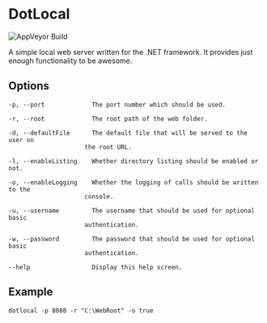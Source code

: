 # DotLocal

![AppVeyor Build](https://ci.appveyor.com/api/projects/status/1hpq56xg4xovwu9d)

A simple local web server written for the .NET framework. It provides just enough functionality to be awesome.

## Options

```
-p, --port             The port number which should be used.

-r, --root             The root path of the web folder.

-d, --defaultFile      The default file that will be served to the user on
					 the root URL.

-l, --enableListing    Whether directory listing should be enabled or not.

-o, --enableLogging    Whether the logging of calls should be written to the
					 console.

-u, --username         The username that should be used for optional basic
					 authentication.

-w, --password         The password that should be used for optional basic
					 authentication.

--help                 Display this help screen.
```

## Example

`dotlocal -p 8080 -r "C:\WebRoot" -o true`